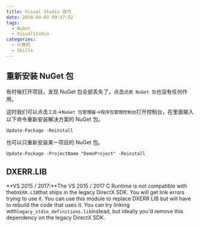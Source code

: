 ```yaml
---
title: Visual Studio 技巧
date: 2018-04-03 09:57:52
tags:
  - NuGet
  - VisualStudio
categories: 
  - 计算机
  - Skills
---
```


## 重新安装 NuGet 包

有时候打开项目，发现 NuGet 包全部丢失了，点击`还原 NuGet 包`也没有任何作用。

这时我们可以点击`工具`->`NuGet 包管理器`->`程序包管理控制台`打开控制台，在里面输入以下命令重新安装解决方案的 NuGet 包。

    Update-Package -Reinstall

也可以只重新安装某一项目的 NuGet 包。

    Update-Package -ProjectName "DemoProject" -Reinstall

## DXERR.LIB

**VS 2015 / 2017:**The VS 2015 / 2017 C Runtime is not compatible with the`DXERR.LIB`that ships in the legacy DirectX SDK. You will get link errors trying to use it. You can use this module to replace DXERR LIB but will have to rebuild the code that uses it. You can try linking with`legacy_stdio_definitions.lib`instead, but ideally you'd remove this dependency on the legacy DirectX SDK.
